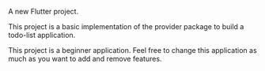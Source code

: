


A new Flutter project.

This project is a basic implementation of the provider package to build a todo-list application.

This project is a beginner application.
Feel free to change this application as much as you want to add and remove features.
